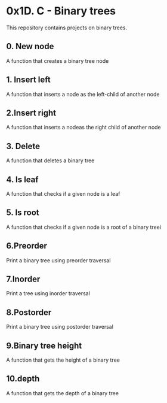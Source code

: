 # 0x1D. C - Binary trees
This repository contains projects on binary trees.
## 0. New node
A function that creates a binary tree node
## 1. Insert left
A function that inserts a node as the left-child of another node
## 2.Insert right
A function that inserts a nodeas the right child of another node
## 3. Delete
A function that deletes a binary tree
## 4. Is leaf
A function that checks if a given node is a leaf
## 5. Is root
A function that checks if a given node is a root of a binary treei
## 6.Preorder
Print a binary tree using preorder traversal
## 7.Inorder
Print a tree using inorder traversal
## 8.Postorder
Print a binary tree using postorder traversal
## 9.Binary tree height
A function that gets the height of a binary tree
## 10.depth
A function that gets the depth of a binary tree
